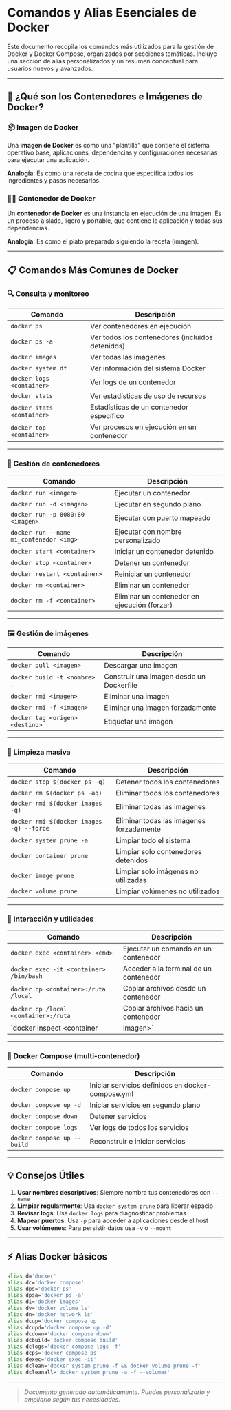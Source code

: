 # Comandos y Alias Esenciales de Docker

Este documento recopila los comandos más utilizados para la gestión de Docker y Docker Compose, organizados por secciones temáticas. Incluye una sección de alias personalizados y un resumen conceptual para usuarios nuevos y avanzados.

---

## 🐳 ¿Qué son los Contenedores e Imágenes de Docker?

### 📦 Imagen de Docker
Una **imagen de Docker** es como una "plantilla" que contiene el sistema operativo base, aplicaciones, dependencias y configuraciones necesarias para ejecutar una aplicación.

**Analogía**: Es como una receta de cocina que especifica todos los ingredientes y pasos necesarios.

### 🏃‍♂️ Contenedor de Docker
Un **contenedor de Docker** es una instancia en ejecución de una imagen. Es un proceso aislado, ligero y portable, que contiene la aplicación y todas sus dependencias.

**Analogía**: Es como el plato preparado siguiendo la receta (imagen).

---

## 📋 Comandos Más Comunes de Docker

### 🔍 Consulta y monitoreo
| Comando                                 | Descripción                                      |
|-----------------------------------------|--------------------------------------------------|
| `docker ps`                             | Ver contenedores en ejecución                    |
| `docker ps -a`                          | Ver todos los contenedores (incluidos detenidos) |
| `docker images`                         | Ver todas las imágenes                           |
| `docker system df`                      | Ver información del sistema Docker               |
| `docker logs <container>`               | Ver logs de un contenedor                        |
| `docker stats`                          | Ver estadísticas de uso de recursos              |
| `docker stats <container>`              | Estadísticas de un contenedor específico         |
| `docker top <container>`                | Ver procesos en ejecución en un contenedor       |

---

### 🚀 Gestión de contenedores
| Comando                                 | Descripción                                      |
|-----------------------------------------|--------------------------------------------------|
| `docker run <imagen>`                   | Ejecutar un contenedor                           |
| `docker run -d <imagen>`                | Ejecutar en segundo plano                        |
| `docker run -p 8080:80 <imagen>`        | Ejecutar con puerto mapeado                      |
| `docker run --name mi_contenedor <img>` | Ejecutar con nombre personalizado                |
| `docker start <container>`              | Iniciar un contenedor detenido                   |
| `docker stop <container>`               | Detener un contenedor                            |
| `docker restart <container>`            | Reiniciar un contenedor                          |
| `docker rm <container>`                 | Eliminar un contenedor                           |
| `docker rm -f <container>`              | Eliminar un contenedor en ejecución (forzar)     |

---

### 🖼️ Gestión de imágenes
| Comando                                 | Descripción                                      |
|-----------------------------------------|--------------------------------------------------|
| `docker pull <imagen>`                  | Descargar una imagen                             |
| `docker build -t <nombre> .`            | Construir una imagen desde un Dockerfile         |
| `docker rmi <imagen>`                   | Eliminar una imagen                              |
| `docker rmi -f <imagen>`                | Eliminar una imagen forzadamente                 |
| `docker tag <origen> <destino>`         | Etiquetar una imagen                             |

---

### 🧹 Limpieza masiva
| Comando                                 | Descripción                                      |
|-----------------------------------------|--------------------------------------------------|
| `docker stop $(docker ps -q)`           | Detener todos los contenedores                   |
| `docker rm $(docker ps -aq)`            | Eliminar todos los contenedores                  |
| `docker rmi $(docker images -q)`        | Eliminar todas las imágenes                      |
| `docker rmi $(docker images -q) --force`| Eliminar todas las imágenes forzadamente         |
| `docker system prune -a`                | Limpiar todo el sistema                          |
| `docker container prune`                | Limpiar solo contenedores detenidos              |
| `docker image prune`                    | Limpiar solo imágenes no utilizadas              |
| `docker volume prune`                   | Limpiar volúmenes no utilizados                  |

---

### 🔧 Interacción y utilidades
| Comando                                 | Descripción                                      |
|-----------------------------------------|--------------------------------------------------|
| `docker exec <container> <cmd>`         | Ejecutar un comando en un contenedor             |
| `docker exec -it <container> /bin/bash` | Acceder a la terminal de un contenedor           |
| `docker cp <container>:/ruta /local`    | Copiar archivos desde un contenedor              |
| `docker cp /local <container>:/ruta`    | Copiar archivos hacia un contenedor              |
| `docker inspect <container|imagen>`     | Inspeccionar un contenedor o imagen              |

---

### 🐙 Docker Compose (multi-contenedor)
| Comando                                 | Descripción                                      |
|-----------------------------------------|--------------------------------------------------|
| `docker compose up`                     | Iniciar servicios definidos en docker-compose.yml |
| `docker compose up -d`                  | Iniciar servicios en segundo plano               |
| `docker compose down`                   | Detener servicios                                |
| `docker compose logs`                   | Ver logs de todos los servicios                  |
| `docker compose up --build`             | Reconstruir e iniciar servicios                  |

---

## 💡 Consejos Útiles

1. **Usar nombres descriptivos**: Siempre nombra tus contenedores con `--name`
2. **Limpiar regularmente**: Usa `docker system prune` para liberar espacio
3. **Revisar logs**: Usa `docker logs` para diagnosticar problemas
4. **Mapear puertos**: Usa `-p` para acceder a aplicaciones desde el host
5. **Usar volúmenes**: Para persistir datos usa `-v` o `--mount`

---

## ⚡ Alias Docker básicos

```bash
alias d='docker'
alias dc='docker compose'
alias dps='docker ps'
alias dpsa='docker ps -a'
alias di='docker images'
alias dv='docker volume ls'
alias dn='docker network ls'
alias dcup='docker compose up'
alias dcupd='docker compose up -d'
alias dcdown='docker compose down'
alias dcbuild='docker compose build'
alias dclogs='docker compose logs -f'
alias dcps='docker compose ps'
alias dexec='docker exec -it'
alias dclean='docker system prune -f && docker volume prune -f'
alias dcleanall='docker system prune -a -f --volumes'
```

---

> _Documento generado automáticamente. Puedes personalizarlo y ampliarlo según tus necesidades._
